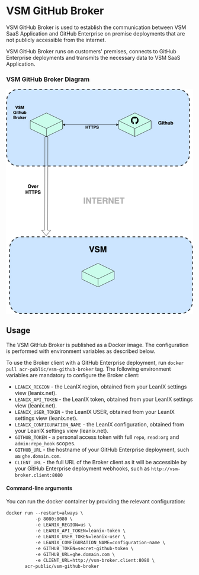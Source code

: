 # VSM GitHub Broker

VSM GitHub Broker is used to establish the communication between VSM SaaS Application and GitHub Enterprise on premise
deployments that are not publicly accessible from the internet.

VSM GitHub Broker runs on customers' premises, connects to GitHub Enterprise deployments and transmits the necessary 
data to VSM SaaS Application.

### VSM GitHub Broker Diagram

![github-broker-diagram](docs/VSM_GitHub_Broker.png)

## Usage

The VSM GitHub Broker is published as a Docker image. The configuration is performed with environment variables as 
described below.

To use the Broker client with a GitHub Enterprise deployment, run `docker pull acr-public/vsm-github-broker` tag. The following environment variables are mandatory to configure the Broker client:

- `LEANIX_REGION` - the LeanIX region, obtained from your LeanIX settings view (leanix.net).
- `LEANIX_API_TOKEN` - the LeanIX token, obtained from your LeanIX settings view (leanix.net).
- `LEANIX_USER_TOKEN` - the LeanIX USER, obtained from your LeanIX settings view (leanix.net).
- `LEANIX_CONFIGURATION_NAME` - the LeanIX configuration, obtained from your LeanIX settings view (leanix.net).
- `GITHUB_TOKEN` - a personal access token with full `repo`, `read:org` and `admin:repo_hook` scopes.
- `GITHUB_URL` - the hostname of your GitHub Enterprise deployment, such as `ghe.domain.com`.
- `CLIENT_URL` - the full URL of the Broker client as it will be accessible by your GitHub Enterprise deployment webhooks, such as `http://vsm-broker.client:8080`

#### Command-line arguments

You can run the docker container by providing the relevant configuration:

```console
docker run --restart=always \
           -p 8080:8080 \
           -e LEANIX_REGION=us \
           -e LEANIX_API_TOKEN=leanix-token \
           -e LEANIX_USER_TOKEN=leanix-user \
           -e LEANIX_CONFIGURATION_NAME=configuration-name \
           -e GITHUB_TOKEN=secret-github-token \
           -e GITHUB_URL=ghe.domain.com \
           -e CLIENT_URL=http://vsm-broker.client:8080 \
       acr-public/vsm-github-broker